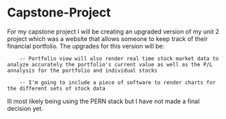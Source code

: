 # Capstone-Project

For my capstone project I will be creating an upgraded version of my unit 2 project which was a website that
allows someone to keep track of their financial portfolio. The upgrades for this version will be:

        -- Portfolio view will also render real time stock market data to analyze accurately the portfolio's current value as well as the P/L annalysis for the portfolio and individual stocks

        -- I'm going to include a piece of software to render charts for the different sets of stock data

Ill most likely being using the PERN stack but I have not made a final decision yet. 

